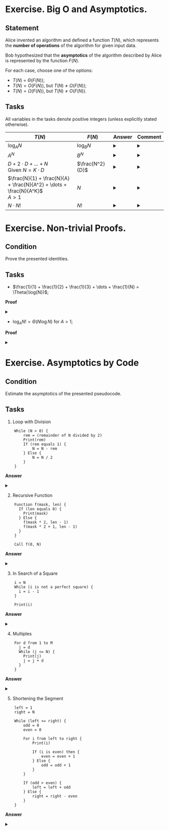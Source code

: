 # Exercise. Big O and Asymptotics.

## Statement
Alice invented an algorithm and defined a function $T(N)$, which represents the **number of operations** of the algorithm for given input data.

Bob hypothesized that the **asymptotics** of the algorithm described by Alice is represented by the function $F(N)$.

For each case, choose one of the options:

- $T(N)$ = $\Theta(F(N))$;
- $T(N) = O(F(N))$, but $T(N) \ne \Omega(F(N))$;
- $T(N) = \Omega(F(N))$, but $T(N) \ne O(F(N))$.

## Tasks

All variables in the tasks denote positive integers (unless explicitly stated otherwise).

$T(N)$ | $F(N)$ | Answer | Comment
---|---|---|---
$\log_A{N}$ | $\log_B{N}$ | <details> <summary> </summary> $\Theta$ </details> | <details> <summary> </summary> By the properties of logarithms, $\log_A{N} = \log_B{N} \cdot \log_A{B}$. <br> Since $\log_A{B}$ does not depend on $N$, we have $\log_A{N} = O(\log_B{N})$ and vice versa. <br> Therefore, in asymptotic notation, it is common to use logarithm without a base $O(\log{N})$ </details>
$A^N$ | $B^N$ | <details> <summary> </summary> If $A < B$, then $A^N = O(B^N)$, but $A^N \ne \Omega(B^N)$ </details> | <details> <summary> </summary> Let $A < B$. <br> $A^N \le 1 \cdot B^N$ for $N \ge 0$ by the properties of powers of positive integers. <br> The reverse is not true: assume that $B^N \le C \cdot A^N$ for all $N \ge N_0$. <br> In this case, $1 < (\frac{B}{A})^N \le C$, from which $N \le \log{C}$ with base $\frac{B}{A}$. </details>
$D + 2 \cdot D + \dots + N$ <br> Given $N = K \cdot D$ | $\frac{N^2}{D}$ | <details> <summary> </summary> $\Theta$ </details> | <details> <summary> </summary> $K = \frac{N}{D}$ <br> The sum of an **arithmetic progression** is equal to $(A_1 + A_K) \cdot \frac{K}{2}$ <br> $A_1 = D$, $A_K = N$, we get $(N + D) \cdot \frac{N}{2 \cdot D} = O(\frac{N^2}{D})$. </details>
$\frac{N}{1} + \frac{N}{A} + \frac{N}{A^2} + \dots + \frac{N}{A^K}$ <br> $A > 1$ | $N$ | <details> <summary> </summary> $\Theta$ </details> | <details> <summary> </summary> The sum of a **decreasing geometric progression** as $K$ increases approaches $\frac{B}{1 - Q}$ <br> $B = N$, $Q = \frac{1}{A}$, we get $N \cdot \frac{A}{A - 1}$ <br> Since $\frac{A}{A - 1} \le 2$ for $A \ge 2$, the entire sum does not exceed $2 \cdot N$, which means it is equal to $O(N)$. </details>
$N \cdot N!$ | $N!$ | <details> <summary> </summary> $N \cdot N! = \Omega(N!)$, but $N \cdot N! \ne O(N!)$ </details> | <details> <summary> </summary> Assume that $N \cdot N! \le C \cdot N!$ for all $N \ge N_0$. <br> This directly implies that $N \le C$. <br> At the same time, $N! \le 1 \cdot N \cdot N!$ for all $N \ge 1$. </details>

# Exercise. Non-trivial Proofs.

## Condition
Prove the presented identities.

## Tasks

- $\frac{1}{1} + \frac{1}{2} + \frac{1}{3} + \dots + \frac{1}{N} = \Theta(\log{N})$;

**Proof**
<details> <summary> </summary>

Let $g(i) = \log_2{i}$.
Define $f(i) = 2^{\lfloor{g(i)}\rfloor}$ and $c(i) = 2 \cdot f(i)$.

Consider two sequences:

- $a_i = \frac{1}{f(i)}$;
- $b_i = \frac{1}{c(i)}$.

Notice that for $i \ge 1$: $b_i \le \frac{1}{i} \le a_i$.

From this, it follows that $\sum{b_i} \le \sum{\frac{1}{i}} \le \sum{a_i}$ for $i = 1 \dots N$.

Estimate $\sum{b_i}$ and $\sum{a_i}$.

We will break all $b_i$ and $a_i$ into blocks with the same denominators.

The sum of each integer block equals $\frac{1}{2}$ for $b$ and $1$ for $a$, and the number of blocks equals $\lceil{g(N)}\rceil$.

From this, it follows that for $i = 1 \dots N$

- $\frac{1}{2} \cdot \lfloor{g(N)}\rfloor \le \sum{b_i}$;
- $\sum{a_i} \le \lceil{g(N)}\rceil$.

We have shown that $\frac{1}{2} \cdot \lfloor{\log_2{N}}\rfloor \le \sum{\frac{1}{i}} \le \lceil{\log_2{N}}\rceil$.

</details>

- $\log_A{N!} = \Theta(N \log{N})$ for $A > 1$;

**Proof**

<details> <summary> </summary>

Upper bound:

- $\log_A{N!} = \log_A{1} + \log_A{2} + \dots + \log_A{N}$;
- $\log_A{i} \le \log_A{N}$ for $i \le N$;
- Thus, $\log_A{N!} \le N \cdot \log_A{N}$.

Lower bound:

- $\log_A{1} + \log_A{2} + \dots + \log_A{\frac{N}{2}} + \dots + \log_A{N} \ge \log_A{\frac{N}{2}} + \dots + \log_A{N}$;
- $\log_A{\frac{N}{2}} + \dots + \log_A{N} \ge \frac{N}{2} \cdot \log_A{\frac{N}{2}}$;
- $\log_A{\frac{N}{2}} = \log_A{N} - \log_A{2}$;
- Thus, $\log_A{N!} \ge \frac{N}{2} \cdot (\log_A{N} - \log_A{2})$.

</details>

# Exercise. Asymptotics by Code

## Condition

Estimate the asymptotics of the presented pseudocode.

## Tasks

1. Loop with Division

```
    While (N > 0) {
        rem = (remainder of N divided by 2)
        Print(rem)
        If (rem equals 1) {
            N = N - rem
        } Else {
            N = N / 2
        }
    }
```

**Answer**

<details> <summary> </summary>

Consider the binary representation of the number $N$, which has $\lceil{\log_2{N}}\rceil$ bits.

On each iteration, the following occurs:

- If the least significant bit of $N$ is $1$, it becomes $0$ (subtraction).
- If the least significant bit of $N$ is $0$, it is discarded (division by 2).

Each bit corresponds to no more than two iterations, so in total, there are no more than $2 \cdot \log_2{N} = O(\log{N})$ iterations.
</details>

2. Recursive Function

```
    Function f(mask, len) {
      If (len equals 0) {
        Print(mask)
      } Else {
        f(mask * 2, len - 1)
        f(mask * 2 + 1, len - 1)
      }
    }

    Call f(0, N)
```

**Answer**

<details> <summary> </summary>

For a fixed value of the parameter $len$, there are $2^{N - len}$ variants of the parameter $mask$.

From this, it follows that the total number of function calls is $\sum{2^{N - i}}$ for $i = 0 \dots N$, which equals $2^{N + 1} - 1 = O(2^N)$.

</details>

3. In Search of a Square

```
    i = N
    While (i is not a perfect square) {
      i = i - 1
    }

    Print(i)
```

**Answer**

<details> <summary> </summary>

Let $N = (K + 1)^2 - A \ge K^2$.

In this case, $i$ will go through all values from $N$ to $K^2$.

The total number of iterations is $N - K^2 \le (K + 1)^2 - K^2 = 2 \cdot K + 1 = O(K) = O(\sqrt{N})$.
</details>

4. Multiples

```
    For d from 1 to M
      j = d
      While (j <= N) {
        Print(j)
        j = j + d
      }
    }
```

**Answer**

<details> <summary> </summary>

For a fixed $d$, there will be $\lfloor{\frac{N}{d}}\rfloor$ iterations.

In total, there are $M$ iterations of the outer loop and $\frac{N}{1} + \frac{N}{2} + \dots + \frac{N}{M}$ iterations of the inner loop, which equals $O(M + N \cdot \log{M})$ by the properties of the harmonic series.

</details>

5. Shortening the Segment

```
    left = 1
    right = N

    While (left <= right) {
        odd = 0
        even = 0

        For i from left to right {
            Print(i)

            If (i is even) then {
                even = even + 1
            } Else {
                odd = odd + 1
            }
        }

        If (odd > even) {
            left = left + odd
        } Else {
            right = right - even
        }
    }
```

**Answer**

<details> <summary> </summary>

On each iteration, the number of even ($even$) and odd ($odd$) numbers in the segment $[left; right]$ is calculated.

After the calculation, one of the segment boundaries is shifted by $\max(odd, even)$.

Let the length of the segment be denoted by $N = right - left + 1$.

By construction, $N = odd + even = \min(odd, even) + \max(odd, even)$, meaning that after subtraction, the length of the segment becomes $\min(odd, even)$.

It is easy to see that $\min(odd, even) = \lfloor{\frac{N}{2}}\rfloor$.

Thus, after each iteration, the length of the segment $[left; right]$ is halved.

From this, it follows that the total will be $N + \lfloor{\frac{N}{2}}\rfloor + \lfloor{\frac{N}{4}}\rfloor + \dots + 1$.

By the property of decreasing geometric progression, this sum does not exceed $2 \cdot N$, meaning that $O(N)$ iterations will occur.
</details>